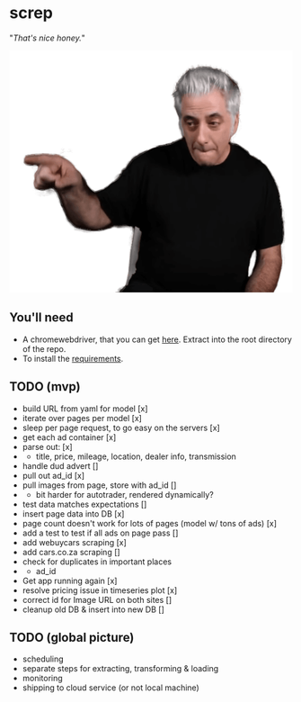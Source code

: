 # screp

"_That's nice honey._"

![Image](rickyrick.png)

## You'll need

- A chromewebdriver, that you can get [here](https://chromedriver.chromium.org/downloads). Extract into the root directory of the repo.
- To install the [requirements](./requirements.txt).


## TODO (mvp)

* build URL from yaml for model [x]
* iterate over pages per model [x]
* sleep per page request, to go easy on the servers [x]
* get each ad container [x]
* parse out: [x]
* * title, price, mileage, location, dealer info, transmission
* handle dud advert []
* pull out ad_id [x]
* pull images from page, store with ad_id []
* * bit harder for autotrader, rendered dynamically?
* test data matches expectations []
* insert page data into DB [x]
* page count doesn't work for lots of pages (model w/ tons of ads) [x]
* add a test to test if all ads on page pass []
* add webuycars scraping [x]
* add cars.co.za scraping []
* check for duplicates in important places 
* * ad_id
* Get app running again [x]
* resolve pricing issue in timeseries plot [x]
* correct id for Image URL on both sites []
* cleanup old DB & insert into new DB []

## TODO (global picture)

* scheduling
* separate steps for extracting, transforming & loading
* monitoring
* shipping to cloud service (or not local machine)
